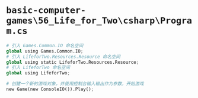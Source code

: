 # `basic-computer-games\56_Life_for_Two\csharp\Program.cs`

```py
# 引入 Games.Common.IO 命名空间
global using Games.Common.IO;
# 引入 LifeforTwo.Resources.Resource 命名空间
global using static LifeforTwo.Resources.Resource;
# 引入 LifeforTwo 命名空间
global using LifeforTwo;

# 创建一个新的游戏对象，并使用控制台输入输出作为参数，开始游戏
new Game(new ConsoleIO()).Play();
```